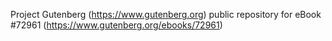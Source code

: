 Project Gutenberg (https://www.gutenberg.org) public repository
for eBook #72961 (https://www.gutenberg.org/ebooks/72961)
